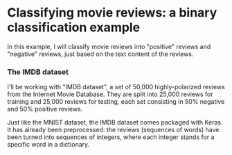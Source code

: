 # Classifying movie reviews: a binary classification example

In this example, I will classify movie reviews into "positive" reviews and "negative" reviews, just based on the text content of the reviews.

### The IMDB dataset

I'll be working with "IMDB dataset", a set of 50,000 highly-polarized reviews from the Internet Movie Database. They are split into 25,000 reviews for training and 25,000 reviews for testing, each set consisting in 50% negative and 50% positive reviews.

Just like the MNIST dataset, the IMDB dataset comes packaged with Keras. It has already been preprocessed: the reviews (sequences of words) have been turned into sequences of integers, where each integer stands for a specific word in a dictionary.
